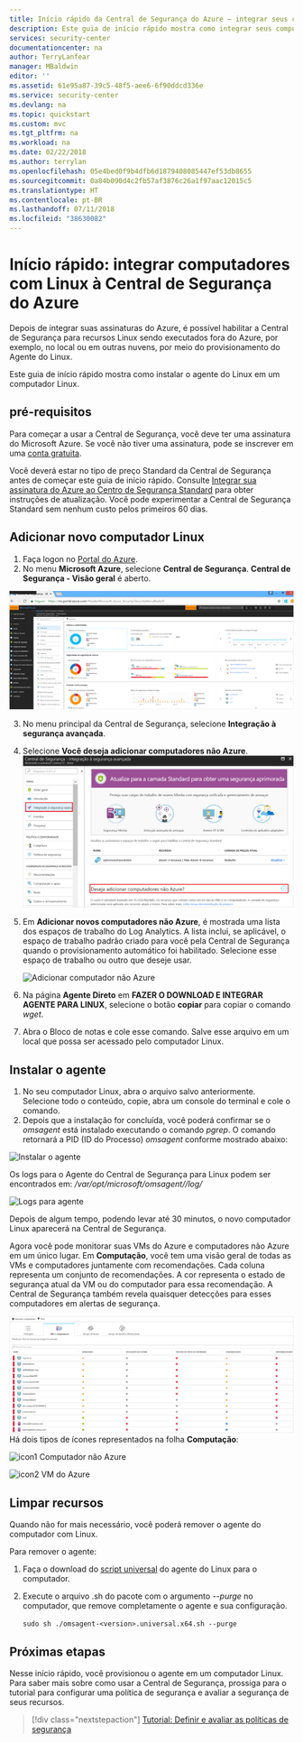 ```yaml
---
title: Início rápido da Central de Segurança do Azure – integrar seus computadores Linux à Central de Segurança | Microsoft Docs
description: Este guia de início rápido mostra como integrar seus computadores Linux à Central de Segurança.
services: security-center
documentationcenter: na
author: TerryLanfear
manager: MBaldwin
editor: ''
ms.assetid: 61e95a87-39c5-48f5-aee6-6f90ddcd336e
ms.service: security-center
ms.devlang: na
ms.topic: quickstart
ms.custom: mvc
ms.tgt_pltfrm: na
ms.workload: na
ms.date: 02/22/2018
ms.author: terrylan
ms.openlocfilehash: 05e4bed0f9b4dfb6d1879408085447ef53db8655
ms.sourcegitcommit: 0a84b090d4c2fb57af3876c26a1f97aac12015c5
ms.translationtype: HT
ms.contentlocale: pt-BR
ms.lasthandoff: 07/11/2018
ms.locfileid: "38630082"
---
```

# <a name="quickstart-onboard-linux-computers-to-azure-security-center"></a>Início rápido: integrar computadores com Linux à Central de Segurança do Azure
Depois de integrar suas assinaturas do Azure, é possível habilitar a Central de Segurança para recursos Linux sendo executados fora do Azure, por exemplo, no local ou em outras nuvens, por meio do provisionamento do Agente do Linux.

Este guia de início rápido mostra como instalar o agente do Linux em um computador Linux.

## <a name="prerequisites"></a>pré-requisitos
Para começar a usar a Central de Segurança, você deve ter uma assinatura do Microsoft Azure. Se você não tiver uma assinatura, pode se inscrever em uma [conta gratuita](https://azure.microsoft.com/pricing/free-trial/).

Você deverá estar no tipo de preço Standard da Central de Segurança antes de começar este guia de início rápido. Consulte [Integrar sua assinatura do Azure ao Centro de Segurança Standard](security-center-get-started.md) para obter instruções de atualização. Você pode experimentar a Central de Segurança Standard sem nenhum custo pelos primeiros 60 dias.

## <a name="add-new-linux-computer"></a>Adicionar novo computador Linux

1. Faça logon no [Portal do Azure](https://azure.microsoft.com/features/azure-portal/).
2. No menu **Microsoft Azure**, selecione **Central de Segurança**. **Central de Segurança - Visão geral** é aberto.

 ![Visão geral da Central de Segurança][2]

3. No menu principal da Central de Segurança, selecione **Integração à segurança avançada**.
4. Selecione **Você deseja adicionar computadores não Azure**.
   ![Integração à segurança avançada][3]

5. Em **Adicionar novos computadores não Azure**, é mostrada uma lista dos espaços de trabalho do Log Analytics. A lista inclui, se aplicável, o espaço de trabalho padrão criado para você pela Central de Segurança quando o provisionamento automático foi habilitado. Selecione esse espaço de trabalho ou outro que deseje usar.

    ![Adicionar computador não Azure][4]

6.  Na página **Agente Direto** em **FAZER O DOWNLOAD E INTEGRAR AGENTE PARA LINUX**, selecione o botão **copiar** para copiar o comando *wget*.

7.  Abra o Bloco de notas e cole esse comando. Salve esse arquivo em um local que possa ser acessado pelo computador Linux.

## <a name="install-the-agent"></a>Instalar o agente

1.  No seu computador Linux, abra o arquivo salvo anteriormente. Selecione todo o conteúdo, copie, abra um console do terminal e cole o comando.
2.  Depois que a instalação for concluída, você poderá confirmar se o *omsagent* está instalado executando o comando *pgrep*. O comando retornará a PID (ID do Processo) *omsagent* conforme mostrado abaixo:

  ![Instalar o agente][5]

Os logs para o Agente do Central de Segurança para Linux podem ser encontrados em: */var/opt/microsoft/omsagent/<workspace id>/log/*

  ![Logs para agente][6]

Depois de algum tempo, podendo levar até 30 minutos, o novo computador Linux aparecerá na Central de Segurança.

Agora você pode monitorar suas VMs do Azure e computadores não Azure em um único lugar. Em **Computação**, você tem uma visão geral de todas as VMs e computadores juntamente com recomendações. Cada coluna representa um conjunto de recomendações. A cor representa o estado de segurança atual da VM ou do computador para essa recomendação. A Central de Segurança também revela quaisquer detecções para esses computadores em alertas de segurança.

  ![Folha Computação][7] Há dois tipos de ícones representados na folha **Computação**:

  ![icon1](./media/quick-onboard-linux-computer/security-center-monitoring-icon1.png) Computador não Azure

  ![icon2](./media/quick-onboard-linux-computer/security-center-monitoring-icon2.png) VM do Azure

## <a name="clean-up-resources"></a>Limpar recursos
Quando não for mais necessário, você poderá remover o agente do computador com Linux.

Para remover o agente:

1. Faça o download do [script universal](https://github.com/Microsoft/OMS-Agent-for-Linux/releases) do agente do Linux para o computador.
2. Execute o arquivo .sh do pacote com o argumento *--purge* no computador, que remove completamente o agente e sua configuração.

    `sudo sh ./omsagent-<version>.universal.x64.sh --purge`

## <a name="next-steps"></a>Próximas etapas
Nesse início rápido, você provisionou o agente em um computador Linux. Para saber mais sobre como usar a Central de Segurança, prossiga para o tutorial para configurar uma política de segurança e avaliar a segurança de seus recursos.

> [!div class="nextstepaction"]
> [Tutorial: Definir e avaliar as políticas de segurança](tutorial-security-policy.md)

<!--Image references-->
[1]: ./media/quick-onboard-linux-computer/portal.png
[2]: ./media/quick-onboard-linux-computer/overview.png
[3]: ./media/quick-onboard-linux-computer/onboard-windows-computer.png
[4]: ./media/quick-onboard-linux-computer/add-computer.png
[5]: ./media/quick-onboard-linux-computer/pgrep-command.png
[6]: ./media/quick-onboard-linux-computer/logs-for-agent.png
[7]: ./media/quick-onboard-linux-computer/compute.png

